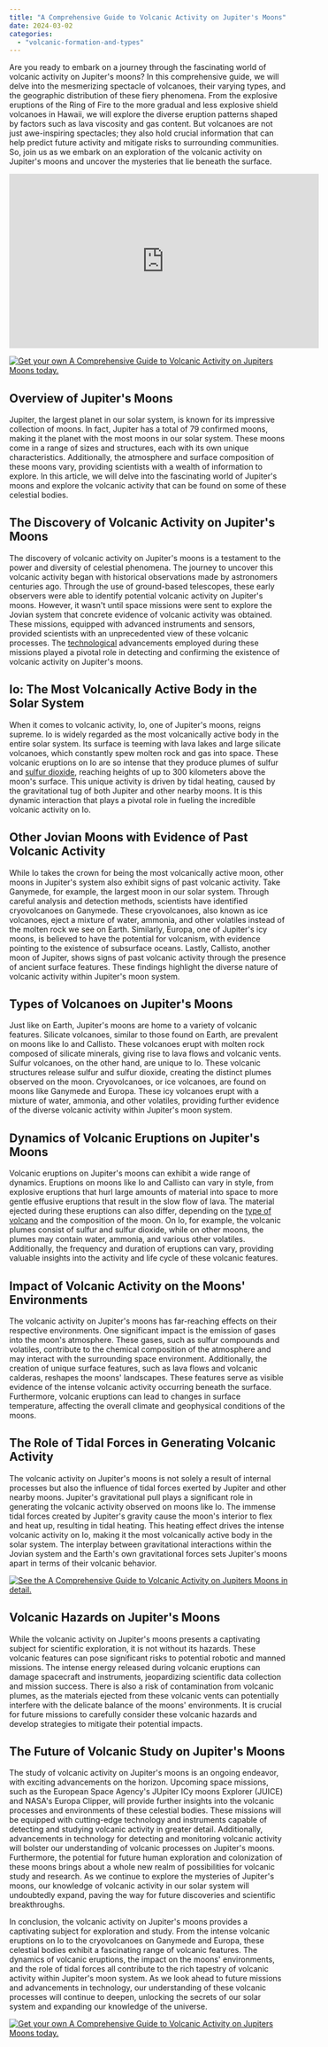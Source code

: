 ```yaml
---
title: "A Comprehensive Guide to Volcanic Activity on Jupiter's Moons"
date: 2024-03-02
categories: 
  - "volcanic-formation-and-types"
---
```


Are you ready to embark on a journey through the fascinating world of volcanic activity on Jupiter's moons? In this comprehensive guide, we will delve into the mesmerizing spectacle of volcanoes, their varying types, and the geographic distribution of these fiery phenomena. From the explosive eruptions of the Ring of Fire to the more gradual and less explosive shield volcanoes in Hawaii, we will explore the diverse eruption patterns shaped by factors such as lava viscosity and gas content. But volcanoes are not just awe-inspiring spectacles; they also hold crucial information that can help predict future activity and mitigate risks to surrounding communities. So, join us as we embark on an exploration of the volcanic activity on Jupiter's moons and uncover the mysteries that lie beneath the surface.

<iframe width="560" height="315" src="https://www.youtube.com/embed/Ordn2nAOfIc" frameborder="0" allow="accelerometer; autoplay; encrypted-media; gyroscope; picture-in-picture" allowfullscreen></iframe>

  

[![Get your own A Comprehensive Guide to Volcanic Activity on Jupiters Moons today.](images/visit-official-website-yellow-42-20.png "Get your own A Comprehensive Guide to Volcanic Activity on Jupiters Moons today.")](https://www.hawaiitours.com/?ref=poolboy17 "Get your own A Comprehensive Guide to Volcanic Activity on Jupiters Moons today.")

## Overview of Jupiter's Moons

Jupiter, the largest planet in our solar system, is known for its impressive collection of moons. In fact, Jupiter has a total of 79 confirmed moons, making it the planet with the most moons in our solar system. These moons come in a range of sizes and structures, each with its own unique characteristics. Additionally, the atmosphere and surface composition of these moons vary, providing scientists with a wealth of information to explore. In this article, we will delve into the fascinating world of Jupiter's moons and explore the volcanic activity that can be found on some of these celestial bodies.

## The Discovery of Volcanic Activity on Jupiter's Moons

The discovery of volcanic activity on Jupiter's moons is a testament to the power and diversity of celestial phenomena. The journey to uncover this volcanic activity began with historical observations made by astronomers centuries ago. Through the use of ground-based telescopes, these early observers were able to identify potential volcanic activity on Jupiter's moons. However, it wasn't until space missions were sent to explore the Jovian system that concrete evidence of volcanic activity was obtained. These missions, equipped with advanced instruments and sensors, provided scientists with an unprecedented view of these volcanic processes. The [technological](https://magmamatters.com/geothermal-energy-and-its-volcanic-origins/ "Geothermal Energy and Its Volcanic Origins") advancements employed during these missions played a pivotal role in detecting and confirming the existence of volcanic activity on Jupiter's moons.

## Io: The Most Volcanically Active Body in the Solar System

When it comes to volcanic activity, Io, one of Jupiter's moons, reigns supreme. Io is widely regarded as the most volcanically active body in the entire solar system. Its surface is teeming with lava lakes and large silicate volcanoes, which constantly spew molten rock and gas into space. These volcanic eruptions on Io are so intense that they produce plumes of sulfur and [sulfur dioxide](https://magmamatters.com/the-environmental-impact-of-volcanic-eruptions-2/ "The Environmental Impact of Volcanic Eruptions"), reaching heights of up to 300 kilometers above the moon's surface. This unique activity is driven by tidal heating, caused by the gravitational tug of both Jupiter and other nearby moons. It is this dynamic interaction that plays a pivotal role in fueling the incredible volcanic activity on Io.

## Other Jovian Moons with Evidence of Past Volcanic Activity

While Io takes the crown for being the most volcanically active moon, other moons in Jupiter's system also exhibit signs of past volcanic activity. Take Ganymede, for example, the largest moon in our solar system. Through careful analysis and detection methods, scientists have identified cryovolcanoes on Ganymede. These cryovolcanoes, also known as ice volcanoes, eject a mixture of water, ammonia, and other volatiles instead of the molten rock we see on Earth. Similarly, Europa, one of Jupiter's icy moons, is believed to have the potential for volcanism, with evidence pointing to the existence of subsurface oceans. Lastly, Callisto, another moon of Jupiter, shows signs of past volcanic activity through the presence of ancient surface features. These findings highlight the diverse nature of volcanic activity within Jupiter's moon system.

## Types of Volcanoes on Jupiter's Moons

Just like on Earth, Jupiter's moons are home to a variety of volcanic features. Silicate volcanoes, similar to those found on Earth, are prevalent on moons like Io and Callisto. These volcanoes erupt with molten rock composed of silicate minerals, giving rise to lava flows and volcanic vents. Sulfur volcanoes, on the other hand, are unique to Io. These volcanic structures release sulfur and sulfur dioxide, creating the distinct plumes observed on the moon. Cryovolcanoes, or ice volcanoes, are found on moons like Ganymede and Europa. These icy volcanoes erupt with a mixture of water, ammonia, and other volatiles, providing further evidence of the diverse volcanic activity within Jupiter's moon system.

## Dynamics of Volcanic Eruptions on Jupiter's Moons

Volcanic eruptions on Jupiter's moons can exhibit a wide range of dynamics. Eruptions on moons like Io and Callisto can vary in style, from explosive eruptions that hurl large amounts of material into space to more gentle effusive eruptions that result in the slow flow of lava. The material ejected during these eruptions can also differ, depending on the [type of volcano](https://magmamatters.com/understanding-volcanic-formation-a-comprehensive-guide/ "Understanding Volcanic Formation: A Comprehensive Guide") and the composition of the moon. On Io, for example, the volcanic plumes consist of sulfur and sulfur dioxide, while on other moons, the plumes may contain water, ammonia, and various other volatiles. Additionally, the frequency and duration of eruptions can vary, providing valuable insights into the activity and life cycle of these volcanic features.

## Impact of Volcanic Activity on the Moons' Environments

The volcanic activity on Jupiter's moons has far-reaching effects on their respective environments. One significant impact is the emission of gases into the moon's atmosphere. These gases, such as sulfur compounds and volatiles, contribute to the chemical composition of the atmosphere and may interact with the surrounding space environment. Additionally, the creation of unique surface features, such as lava flows and volcanic calderas, reshapes the moons' landscapes. These features serve as visible evidence of the intense volcanic activity occurring beneath the surface. Furthermore, volcanic eruptions can lead to changes in surface temperature, affecting the overall climate and geophysical conditions of the moons.

## The Role of Tidal Forces in Generating Volcanic Activity

The volcanic activity on Jupiter's moons is not solely a result of internal processes but also the influence of tidal forces exerted by Jupiter and other nearby moons. Jupiter's gravitational pull plays a significant role in generating the volcanic activity observed on moons like Io. The immense tidal forces created by Jupiter's gravity cause the moon's interior to flex and heat up, resulting in tidal heating. This heating effect drives the intense volcanic activity on Io, making it the most volcanically active body in the solar system. The interplay between gravitational interactions within the Jovian system and the Earth's own gravitational forces sets Jupiter's moons apart in terms of their volcanic behavior.

[![See the A Comprehensive Guide to Volcanic Activity on Jupiters Moons in detail.](images/visit-official-website-amber-43.png "See the A Comprehensive Guide to Volcanic Activity on Jupiters Moons in detail.")](https://www.hawaiitours.com/?ref=poolboy17 "See the A Comprehensive Guide to Volcanic Activity on Jupiters Moons in detail.")

## Volcanic Hazards on Jupiter's Moons

While the volcanic activity on Jupiter's moons presents a captivating subject for scientific exploration, it is not without its hazards. These volcanic features can pose significant risks to potential robotic and manned missions. The intense energy released during volcanic eruptions can damage spacecraft and instruments, jeopardizing scientific data collection and mission success. There is also a risk of contamination from volcanic plumes, as the materials ejected from these volcanic vents can potentially interfere with the delicate balance of the moons' environments. It is crucial for future missions to carefully consider these volcanic hazards and develop strategies to mitigate their potential impacts.

## The Future of Volcanic Study on Jupiter's Moons

The study of volcanic activity on Jupiter's moons is an ongoing endeavor, with exciting advancements on the horizon. Upcoming space missions, such as the European Space Agency's JUpiter ICy moons Explorer (JUICE) and NASA's Europa Clipper, will provide further insights into the volcanic processes and environments of these celestial bodies. These missions will be equipped with cutting-edge technology and instruments capable of detecting and studying volcanic activity in greater detail. Additionally, advancements in technology for detecting and monitoring volcanic activity will bolster our understanding of volcanic processes on Jupiter's moons. Furthermore, the potential for future human exploration and colonization of these moons brings about a whole new realm of possibilities for volcanic study and research. As we continue to explore the mysteries of Jupiter's moons, our knowledge of volcanic activity in our solar system will undoubtedly expand, paving the way for future discoveries and scientific breakthroughs.

In conclusion, the volcanic activity on Jupiter's moons provides a captivating subject for exploration and study. From the intense volcanic eruptions on Io to the cryovolcanoes on Ganymede and Europa, these celestial bodies exhibit a fascinating range of volcanic features. The dynamics of volcanic eruptions, the impact on the moons' environments, and the role of tidal forces all contribute to the rich tapestry of volcanic activity within Jupiter's moon system. As we look ahead to future missions and advancements in technology, our understanding of these volcanic processes will continue to deepen, unlocking the secrets of our solar system and expanding our knowledge of the universe.

[![Get your own A Comprehensive Guide to Volcanic Activity on Jupiters Moons today.](images/visit-official-website-blue-grey-7-22.png "Get your own A Comprehensive Guide to Volcanic Activity on Jupiters Moons today.")](https://www.hawaiitours.com/?ref=poolboy17 "Get your own A Comprehensive Guide to Volcanic Activity on Jupiters Moons today.")
